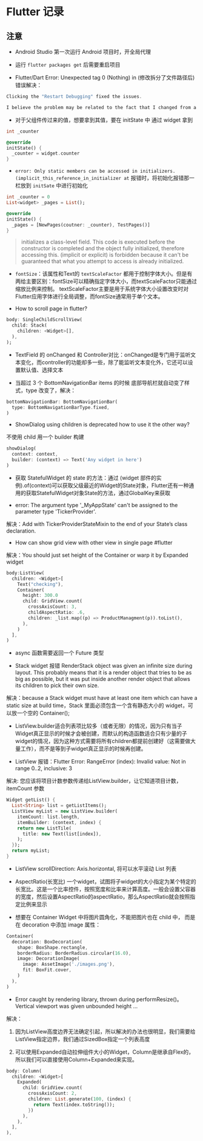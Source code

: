 # Flutter 记录

## 注意

- Android Studio 第一次运行 Android 项目时，开全局代理

- 运行 `flutter packages get` 后需要重启项目

- Flutter/Dart Error: Unexpected tag 0 (Nothing) in (修改拆分了文件路径后) 错误解决：

```dart
Clicking the "Restart Debugging" fixed the issues.

I believe the problem may be related to the fact that I changed from a StatefullWidget to a StatelessWidget without restarting the debugger.
```

- 对于父组件传过来的值，想要拿到其值，要在 initState 中 通过 widget 拿到

```dart
int _counter

@override
initState() {
  _counter = widget.counter
}
```

- `error: Only static members can be accessed in initializers. (implicit_this_reference_in_initializer at` 报错时，将初始化报错那一栏放到 `initSate` 中进行初始化

```dart
int _counter = 0
List<widget> _pages = List();

@override
initState() {
  _pages = [NewPages(coutner: _counter), TestPages()]
}
```

> initializes a class-level field. This code is executed before the constructor is completed and the object fully initialized, therefore accessing this. (implicit or explicit) is forbidden because it can't be guaranteed that what you attempt to access is already initialized.

- `fontSize`：该属性和Text的 `textScaleFactor` 都用于控制字体大小。但是有两给主要区别：fontSize可以精确指定字体大小，而textScaleFactor只能通过缩放比例来控制。
textScaleFactor主要是用于系统字体大小设置改变时对Flutter应用字体进行全局调整，而fontSize通常用于单个文本。

- How to scroll page in flutter?

```dart
body: SingleChildScrollView(
  child: Stack(
    children: <Widget>[],
  ),
);
```

- TextField 的 onChanged 和 Controller对比：onChanged是专门用于监听文本变化，而controller的功能却多一些，除了能监听文本变化外，它还可以设置默认值、选择文本

- 当超过 3 个 BottomNavigationBar items 的时候 底部导航栏就自动变了样式，type 改变了，解决：

```dart
bottomNavigationBar: BottomNavigationBar(
  type: BottomNavigationBarType.fixed,
)
```

- ShowDialog using children is deprecated how to use it the other way?

不使用 child 用一个 builder 构建

```dart
showDialog(
  context: context,
  builder: (context) => Text('Any widget in here')
)
```

- 获取 StatefulWidget 的 state 的方法：通过 (widget 部件的实例).of(context)可以获取父级最近的Widget的State对象，Flutter还有一种通用的获取StatefulWidget对象State的方法，通过GlobalKey来获取

- error: The argument type '_MyAppState' can't be assigned to the parameter type 'TickerProvider'.

解决：Add with TickerProviderStateMixin to the end of your State’s class declaration.

- How can show grid view with other view in single page #flutter

解决：You should just set height of the Container or warp it by Expanded widget

```dart
body:ListView(
  children: <Widget>[
    Text("checking"),
    Container(
      height: 300.0
      child: GridView.count(
        crossAxisCount: 3,
        childAspectRatio: .6,
        children: _list.map((p) => ProductManagment(p)).toList(),
      ),
    )
  ],
)
```

- async 函数需要返回一个 Future 类型

- Stack widget 报错 RenderStack object was given an infinite size during layout. This probably means that it is a render object that tries to be as big as possible, but it was put inside another render object that allows its children to pick their own size.

解决：because a Stack widget must have at least one item which can have a static size at build time，Stack 里面必须包含一个含有静态大小的 widget，可以放一个空的 Container();

- ListView.builder适合列表项比较多（或者无限）的情况，因为只有当子Widget真正显示的时候才会被创建，而默认的构造函数适合只有少量的子widget的情况，因为这种方式需要将所有children都提前创建好（这需要做大量工作），而不是等到子widget真正显示的时候再创建。

- ListView 报错：Flutter Error: RangeError (index): Invalid value: Not in range 0..2, inclusive: 3

解决: 您应该将项目计数参数传递给ListView.builder，让它知道项目计数，itemCount 参数

```dart
Widget getList() {
  List<String> list = getListItems();
  ListView myList = new ListView.builder(
    itemCount: list.length,
    itemBuilder: (context, index) {
    return new ListTile(
      title: new Text(list[index]),
    );
  });
  return myList;
}
```

- ListView scrollDirection: Axis.horizontal, 将可以水平滚动 List 列表

- AspectRatio(长宽比) 一个widget，试图将子widget的大小指定为某个特定的长宽比。这是一个比率控件，按照宽度和比率来计算高度。一般会设置父容器的宽度，然后设置AspectRatio的aspectRatio，那么AspectRatio就会按照指定比例来显示

- 想要在 Container Widget 中将图片圆角化，不能把图片也在 child 中， 而是在 decoration 中添加 image 属性：

```dart
Container(
  decoration: BoxDecoration(
    shape: BoxShape.rectangle,
    borderRadius: BorderRadius.circular(16.0),
    image: DecorationImage(
      image: AssetImage('./images.png'),
      fit: BoxFit.cover,
    )
  ),
)
```

- Error caught by rendering library, thrown during performResize()。
Vertical viewport was given unbounded height ...

解决：

1. 因为ListView高度边界无法确定引起，所以解决的办法也很明显，我们需要给ListView指定边界，我们通过SizedBox指定一个列表高度

2. 可以使用Expanded自动拉伸组件大小的Widget，Column是继承自Flex的，所以我们可以直接使用Column+Expanded来实现。

```dart
body: Column(
  children: <Widget>[
    Expanded(
      child: GridView.count(
        crossAxisCount: 2,
        children: List.generate(100, (index) {
          return Text(index.toString());
        })
      ),
    ),
  ],
),
```
